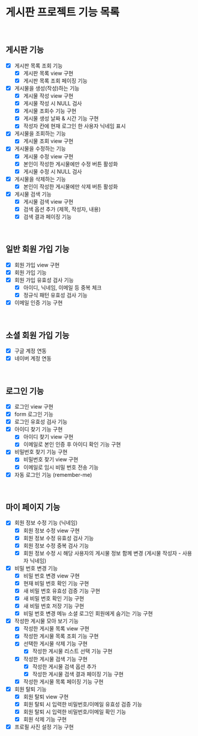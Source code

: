 # 게시판 프로젝트 기능 목록

<br>

## 게시판 기능
  - [X] 게시판 목록 조회 기능
    - [X] 게시판 목록 view 구현
    - [X] 게시판 목록 조회 페이징 기능

  - [X] 게시물을 생성(작성)하는 기능
    - [X] 게시물 작성 view 구현
    - [X] 게시물 작성 시 NULL 검사
    - [X] 게시물 조회수 기능 구현
    - [X] 게시물 생성 날짜 & 시간 기능 구현
    - [X] 작성자 칸에 현재 로그인 한 사용자 닉네임 표시
    
  - [X] 게시물을 조회하는 기능
    - [X] 게시물 조회 view 구현
    
  - [X] 게시물을 수정하는 기능
    - [X] 게시물 수정 view 구현
    - [X] 본인이 작성한 게시물에만 수정 버튼 활성화
    - [X] 게시물 수정 시 NULL 검사
    
  - [X] 게시물을 삭제하는 기능
    - [X] 본인이 작성한 게시물에만 삭제 버튼 활성화
  
  - [X] 게시물 검색 기능
    - [X] 게시물 검색 view 구현
    - [X] 검색 옵션 추가 (제목, 작성자, 내용)
    - [X] 검색 결과 페이징 기능
  
<br>

## 일반 회원 가입 기능
  - [X] 회원 가입 view 구현
  - [X] 회원 가입 기능
  - [X] 회원 가입 유효성 검사 기능
    - [X] 아이디, 닉네임, 이메일 등 중복 체크
    - [X] 정규식 패턴 유효성 검사 기능
  - [X] 이메일 인증 기능 구현

<br>
  
## 소셜 회원 가입 기능
  - [X] 구글 계정 연동
  - [X] 네이버 계정 연동

<br>

## 로그인 기능
  - [X] 로그인 view 구현
  - [X] form 로그인 기능
  - [X] 로그인 유효성 검사 기능  
  - [X] 아이디 찾기 기능 구현
    - [X] 아이디 찾기 view 구현
    - [X] 이메일로 본인 인증 후 아이디 확인 기능 구현
  - [X] 비밀번호 찾기 기능 구현
    - [X] 비밀번호 찾기 view 구현
    - [X] 이메일로 임시 비밀 번호 전송 기능
  - [X] 자동 로그인 기능 (remember-me)
  
<br>

## 마이 페이지 기능
  - [X] 회원 정보 수정 기능 (닉네임)
    - [X] 회원 정보 수정 view 구현
    - [X] 회원 정보 수정 유효성 검사 기능
    - [X] 회원 정보 수정 중복 검사 기능
    - [X] 회원 정보 수정 시 해당 사용자의 게시물 정보 함께 변경 (게시물 작성자 - 사용자 닉네임)
    
  - [X] 비밀 번호 변경 기능
    - [X] 비밀 번호 변경 view 구현
    - [X] 현재 비밀 번호 확인 기능 구현
    - [X] 새 비밀 번호 유효성 검증 기능 구현
    - [X] 새 비밀 번호 확인 기능 구현
    - [X] 새 비밀 번호 저장 기능 구현
    - [X] 비밀 번호 변경 메뉴 소셜 로그인 회원에게 숨기는 기능 구현
    
  - [X] 작성한 게시물 모아 보기 기능
    - [X] 작성한 게시물 목록 view 구현
    - [X] 작성한 게시물 목록 조회 기능 구현
    - [X] 선택한 게시물 삭제 기능 구현
      - [X] 작성한 게시물 리스트 선택 기능 구현
    - [X] 작성한 게시물 검색 기능 구현
      - [X] 작성한 게시물 검색 옵션 추가
      - [X] 작성한 게시물 검색 결과 페이징 기능 구현
    - [X] 작성한 게시물 목록 페이징 기능 구현
    
  - [X] 회원 탈퇴 기능
    - [X] 회원 탈퇴 view 구현
    - [X] 회원 탈퇴 시 입력한 비밀번호/이메일 유효성 검증 기능
    - [X] 회원 탈퇴 시 입력한 비밀번호/이메일 확인 기능
    - [X] 회원 삭제 기능 구현
  
  - [X] 프로필 사진 설정 기능 구현
